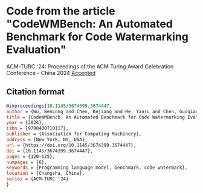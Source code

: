 # Code from the article "CodeWMBench: An Automated Benchmark for Code Watermarking Evaluation"

ACM-TURC '24: Proceedings of the ACM Turing Award Celebration Conference - China 2024 [Accepted](https://dl.acm.org/doi/10.1145/3674399.3674447)

## Citation format

```bib
@inproceedings{10.1145/3674399.3674447,
author = {Wu, BenLong and Chen, Kejiang and He, Yanru and Chen, Guoqiang and Zhang, Weiming and Yu, Nenghai},
title = {CodeWMBench: An Automated Benchmark for Code Watermarking Evaluation},
year = {2024},
isbn = {9798400710117},
publisher = {Association for Computing Machinery},
address = {New York, NY, USA},
url = {https://doi.org/10.1145/3674399.3674447},
doi = {10.1145/3674399.3674447},
pages = {120–125},
numpages = {6},
keywords = {Programming language model, benchmark, code watermark},
location = {Changsha, China},
series = {ACM-TURC '24}
}
```